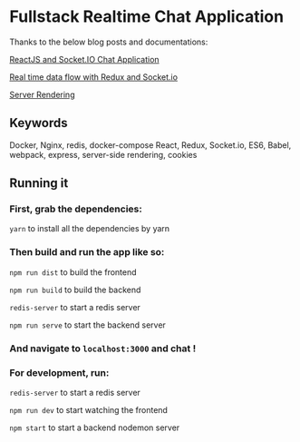 # Fullstack Realtime Chat Application

Thanks to the below blog posts and documentations:

[ReactJS and Socket.IO Chat Application](http://danialk.github.io/blog/2013/06/16/reactjs-and-socket-dot-io-chat-application/)

[Real time data flow with Redux and Socket.io](http://spraso.com/real-time-data-flow-with-redux-and-socket-io/)

[Server Rendering](http://redux.js.org/docs/recipes/ServerRendering.html)

## Keywords

Docker, Nginx, redis, docker-compose
React, Redux, Socket.io, ES6, Babel, webpack, express,
server-side rendering, cookies

## Running it

### First, grab the dependencies:

`yarn` to install all the dependencies by yarn

### Then build and run the app like so:

`npm run dist` to build the frontend

`npm run build` to build the backend

`redis-server` to start a redis server

`npm run serve` to start the backend server

### And navigate to `localhost:3000` and chat !

### For development, run:

`redis-server` to start a redis server

`npm run dev` to start watching the frontend

`npm start` to start a backend nodemon server

